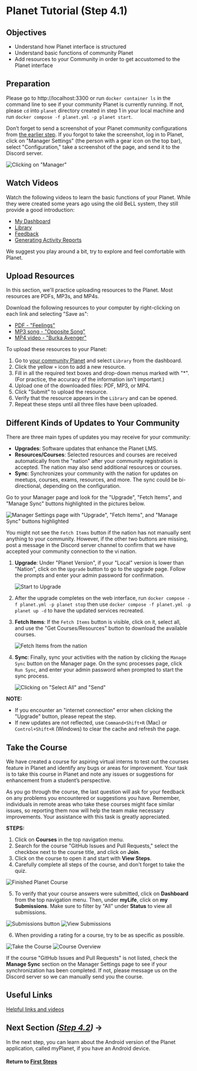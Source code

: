 ﻿# Planet Tutorial (Step 4.1)

## Objectives

- Understand how Planet interface is structured
- Understand basic functions of community Planet
- Add resources to your Community in order to get accustomed to the Planet interface

## Preparation
Please go to http://localhost:3300 or run `docker container ls` in the command line to see if your community Planet is currently running. If not, please `cd` into `planet` directory created in step 1 in your local machine and run `docker compose -f planet.yml -p planet start`.

Don’t forget to send a screenshot of your Planet community configurations from [the earlier step](vi-planet-configurations.md). If you forgot to take the screenshot, log in to Planet, click on "Manager Settings" (the person with a gear icon on the top bar), select "Configuration," take a screenshot of the page, and send it to the Discord server.

![Clicking on "Manager"](images/edit-vi-nation-manager.png "Dashboard in your localhost")

## Watch Videos

Watch the following videos to learn the basic functions of your Planet. While they were created some years ago using the old BeLL system, they still provide a good introduction:

- [My Dashboard](movies/vi-mydashboard.mp4)
- [Library](movies/vi-library.mp4)
- [Feedback](movies/vi-feedback.mp4)
- [Generating Activity Reports](movies/vi-generatingactivityreports.mp4)

We suggest you play around a bit, try to explore and feel comfortable with Planet.

## Upload Resources

In this section, we'll practice uploading resources to the Planet. Most resources are PDFs, MP3s, and MP4s.

Download the following resources to your computer by right-clicking on each link and selecting "Save as":

- [PDF - "Feelings"](pdf/vi-feelings.pdf)
- [MP3 song - "Opposite Song"](music/vi-oppositesong.mp3)
- [MP4 video - "Burka Avenger"](movies/vi-burkaavenger.mp4)

To upload these resources to your Planet:

1. Go to [your community Planet](http://localhost:3300) and select `Library` from the dashboard.
2. Click the yellow `+` icon to add a new resource.
3. Fill in all the required text boxes and drop-down menus marked with "\*". (For practice, the accuracy of the information isn't important.)
4. Upload one of the downloaded files: PDF, MP3, or MP4.
5. Click "Submit" to upload the resource.
6. Verify that the resource appears in the `Library` and can be opened.
7. Repeat these steps until all three files have been uploaded.

## Different Kinds of Updates to Your Community

There are three main types of updates you may receive for your community:

- **Upgrades**: Software updates that enhance the Planet LMS.
- **Resources/Courses**: Selected resources and courses are received automatically from the "nation" after your community registration is accepted. The nation may also send additional resources or courses.
- **Sync**: Synchronizes your community with the nation for updates on meetups, courses, exams, resources, and more. The sync could be bi-directional, depending on the configuration.

Go to your Manager page and look for the "Upgrade", "Fetch Items", and "Manage Sync" buttons highlighted in the pictures below.

![Manager Settings page with "Upgrade", "Fetch Items", and "Manage Sync" buttons highlighted](images/vi-planet-upgrade.png "Manager Settings Dashboard on planet")

You might not see the `Fetch Items` button if the nation has not manually sent anything to your community. However, if the other two buttons are missing, post a message in the Discord server channel to confirm that we have accepted your community connection to the vi nation.

1. **Upgrade**: Under "Planet Version", if your "Local" version is lower than "Nation", click on the `Upgrade` button to go to the upgrade page. Follow the prompts and enter your admin password for confirmation.

   ![Start to Upgrade](images/vi-start-upgrade.png "Start Upgrade")

2. After the upgrade completes on the web interface, run `docker compose -f planet.yml -p planet stop` then use `docker compose -f planet.yml -p planet up -d` to have the updated services recreated.

3. **Fetch Items**: If the `Fetch Items` button is visible, click on it, select all, and use the "Get Courses/Resources" button to download the available courses.

   ![Fetch Items from the nation](images/vi-planet-fetch-items.png "Fetch Items from the nation")

4. **Sync**: Finally, sync your activities with the nation by clicking the `Manage Sync` button on the Manager page. On the sync processes page, click `Run Sync`, and enter your admin password when prompted to start the sync process.

   ![Clicking on "Select All" and "Send"](images/vi-nation-sync-send.png "Community Manage Page in your localhost")

**NOTE:**
- If you encounter an "internet connection" error when clicking the "Upgrade" button, please repeat the step.
- If new updates are not reflected, use `Command+Shift+R` (Mac) or `Control+Shift+R` (Windows) to clear the cache and refresh the page.

## Take the Course

We have created a course for aspiring virtual interns to test out the courses feature in Planet and identify any bugs or areas for improvement. Your task is to take this course in Planet and note any issues or suggestions for enhancement from a student’s perspective.

As you go through the course, the last question will ask for your feedback on any problems you encountered or suggestions you have. Remember, individuals in remote areas who take these courses might face similar issues, so reporting them now will help the team make necessary improvements. Your assistance with this task is greatly appreciated.

**STEPS:**

1. Click on **Courses** in the top navigation menu.
2. Search for the course "GitHub Issues and Pull Requests," select the checkbox next to the course title, and click on **Join**.
3. Click on the course to open it and start with **View Steps**.
4. Carefully complete all steps of the course, and don't forget to take the quiz.

  ![Finished Planet Course](images/vi-planet-course.jpg)

5. To verify that your course answers were submitted, click on **Dashboard** from the top navigation menu. Then, under **myLife**, click on **my Submissions**. Make sure to filter by "All" under **Status** to view all submissions.

  ![Submissions button](images/vi-planet-submissions-button.png)
  ![View Submissions](images/vi-planet-submissions.png)

6. When providing a rating for a course, try to be as specific as possible.

  ![Take the Course](images/vi-take-the-course.png)
  ![Course Overview](images/vi-course-view.png)

If the course "GitHub Issues and Pull Requests" is not listed, check the **Manage Sync** section on the Manager Settings page to see if your synchronization has been completed. If not, please message us on the Discord server so we can manually send you the course.

## Useful Links

[Helpful links and videos](vi-faq.md#Helpful_Links)

## Next Section _([Step 4.2](vi-myplanet.md))_ **→**

In the next step, you can learn about the Android version of the Planet application, called myPlanet, if you have an Android device.

#### Return to [First Steps](vi-first-steps.md#Step_4_-_Planet_and_myPlanet_Tutorial)

